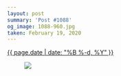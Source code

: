 ```yaml
---
layout: post
summary: 'Post #1088'
og_image: 1088-960.jpg
taken: February 19, 2020
---
```


<div class="post">
 <time>
  <a href="/1088">
   {{ page.date | date: "%B %-d, %Y" }}
  </a>
 </time>
 <a href="/1088">
  <figure data-taken="2/19/2020">
   <img sizes="(min-width: 700px) 50vw, calc(100vw - 2rem)" src="{{ site.assets_url }}/1088-480.jpg" srcset="{{ site.assets_url }}/1088-240.jpg 240w, {{ site.assets_url }}/1088-480.jpg 480w, {{ site.assets_url }}/1088-720.jpg 720w, {{ site.assets_url }}/1088-960.jpg 960w"/>
  </figure>
 </a>
</div>

